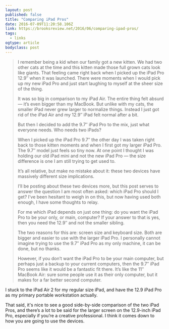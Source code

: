 ```yaml
---
layout: post 
published: false 
title: "Comparing iPad Pros" 
date: 2016-07-09T11:20:58.106Z 
link: https://brooksreview.net/2016/06/comparing-ipad-pros/ 
tags:
  - links
ogtype: article 
bodyclass: post 
---
```


> I remember being a kid when our family got a new kitten. We had two other cats at the time and this kitten made those full grown cats look like giants. That feeling came right back when I picked up the iPad Pro 12.9″ when it was launched. There were moments when I would pick up my new iPad Pro and just start laughing to myself at the sheer size of the thing.
> 
> It was so big in comparison to my iPad Air. The entire thing felt absurd — it’s even bigger than my MacBook. But unlike with my cats, the smaller iPad never grew larger to normalize things. Instead I just got rid of the iPad Air and my 12.9″ iPad felt normal after a bit.
> 
> But then I decided to add the 9.7″ iPad Pro to the mix, just what everyone needs. Who needs two iPads?
> 
> When I picked up the iPad Pro 9.7″ the other day I was taken right back to those kitten moments and when I first got my larger iPad Pro. The 9.7″ model just feels so tiny now. At one point I thought I was holding our old iPad mini and not the new iPad Pro — the size difference is one I am still trying to get used to.
> 
> It’s all relative, but make no mistake about it: these two devices have massively different size implications.
> 
> I’ll be posting about these two devices more, but this post serves to answer the question I am most often asked: which iPad Pro should I get? I’ve been hesitant to weigh in on this, but now having used both enough, I have some thoughts to relay.
> 
> For me which iPad depends on just one thing: do you want the iPad Pro to be your only, or main, computer? If your answer to that is yes, then you need the 12.9″ and not the smaller sibling.
> 
> The two reasons for this are: screen size and keyboard size. Both are bigger and easier to use with the larger iPad Pro. I personally cannot imagine trying to use the 9.7″ iPad Pro as my only machine, it can be done, but no thanks.
> 
> However, if you don’t want the iPad Pro to be your main computer, but perhaps just a backup to your current computers, then the 9.7″ iPad Pro seems like it would be a fantastic fit there. It’s like the 11″ MacBook Air: sure some people use it as their only computer, but it makes for a far better second computer.

I stuck to the iPad Air 2 for my regular size iPad, and have the 12.9 iPad Pro as my primary portable workstation actually.  

That said, it's nice to see a good side-by-side comparison of the two iPad Pros, and there’s a lot to be said for the larger screen on the 12.9-inch iPad Pro, especially if you’re a creative professional. I think it comes down to how you are going to use the devices.